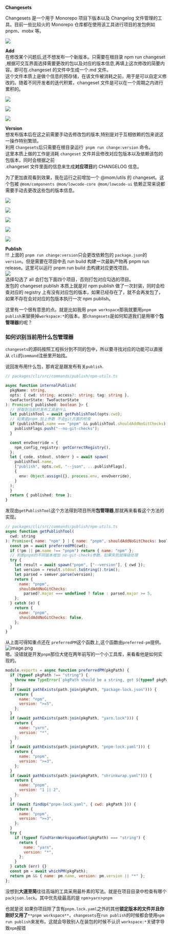 **Changesets**

Changesets 是一个用于 Monorepo 项目下版本以及 Changelog 文件管理的工具。目前一些比较火的 Monorepo 仓库都在使用该工具进行项目的发包例如 pnpm、mobx 等。

![](./imgs/1.png)

**Add**<br />在修改某个问题后,还不想发布一个新版本。只需要在根目录 npm run changeset ,根据可交互界面选择需要更改的包以及对应的版本信息,再填上这次修改的简要内容。即可在.changeset 的文件中生成一个.md 文件。<br />这个文件本质上是做个信息的预存储，在该文件被消耗之前，用于是可以自定义修改的。随着不同开发者的迭代积累，changeset 文件是可以在一个周期之内进行累积的。

![](./imgs/2.png)

![](./imgs/3.png)

![](./imgs/4.png)

**Version**<br />想发布版本后在这之前需要手动去修改包的版本,特别是对于互相依赖的包来说这一操作特别繁琐。<br />利用 `Changesets`后只需要在根目录运行` pnpm run change:version` 命令。<br />这里本质上做的工作是消耗 `changeset` 文件并且修改对应包版本以及依赖该包的包版本，同时会根据之前<br />.changeset 文件里面的信息来生成**对应项目**的 CHANGELOG 信息。

为了更加直观看到效果，我在运行之前增加一个 @mom/utils 的 changeset。这个包被 `@mom/components @mom/lowcode-core @mom/lowcode-ui` 依赖正常来说都需要手动去更改这些包的版本信息。

![](./imgs/5.png)

![](./imgs/6.png)

![](./imgs/7.png)

![](./imgs/8.png)

![](./imgs/9.png)

**Publish**<br />!!! 上面的 `pnpm run change:version`只会更改依赖包的 `package.json`的 `version`。但是需要在项目中去 run build 构建一次最新产物再 pnpm run release。这里可以运行 pnpm run build 去构建对应更改项目。 <br />![](./imgs/10.png)<br />选择勾选了 all 会打包下面四个项目，否则打包对应勾选的项目。<br />发包的 changeset publish 本质上就是对 npm publish 做了一次封装，同时会检查对应的 registry 上有没有对应包的版本，如果已经存在了，就不会再发包了，如果不存在会对对应的包版本执行一次 npm publish。

这里有一个很有意思的点。就是比如我用 `pnpm workspace`那我就要用`pnpm publish`来替换掉`workspace:*`的版本。那`changesets`是如何知道我们是用哪个**包管理器**的呢？

### 如何识别当前用什么包管理器

`changesets`的源码按照工程拆分到不同的包中，所以要寻找对应的功能可以直接从 `cli`的`command`注册里开始找。

说回发布用什么包，那肯定是跟发布有关`publish`.

```typescript
// packages/cli/src/commands/publish/npm-utils.ts

async function internalPublish(
  pkgName: string,
  opts: { cwd: string; access?: string; tag: string },
  twoFactorState: TwoFactorState
): Promise<{ published: boolean }> {
  // 获取到当前的发布工具是什么
  let publishTool = await getPublishTool(opts.cwd);
  // 如果是pnpm 加上参数 不走git方面的检查
  if (publishTool.name === "pnpm" && publishTool.shouldAddNoGitChecks) {
    publishFlags.push("--no-git-checks");
  }

  const envOverride = {
    npm_config_registry: getCorrectRegistry(),
  };
  let { code, stdout, stderr } = await spawn(
    publishTool.name,
    ["publish", opts.cwd, "--json", ...publishFlags],
    {
      env: Object.assign({}, process.env, envOverride),
    }
  );
  }
  return { published: true };
}
```

发现由`getPublishTool`这个方法得到项目所用**包管理器**,那就再来看看这个方法的实现。

```javascript
// packages/cli/src/commands/publish/npm-utils.ts
async function getPublishTool(
  cwd: string
): Promise<{ name: "npm" } | { name: "pnpm", shouldAddNoGitChecks: boolean }> {
  const pm = await preferredPM(cwd);
  if (!pm || pm.name !== "pnpm") return { name: "npm" };
  // 判断pnpm的不同版本增加 no-git-checks参数，如果失败就降级处理
  try {
    let result = await spawn("pnpm", ["--version"], { cwd });
    let version = result.stdout.toString().trim();
    let parsed = semver.parse(version);
    return {
      name: "pnpm",
      shouldAddNoGitChecks:
        parsed?.major === undefined ? false : parsed.major >= 5,
    };
  } catch (e) {
    return {
      name: "pnpm",
      shouldAddNoGitChecks: false,
    };
  }
}
```

从上面可得知重点还在 `preferredPM`这个函数上,这个函数由`preferred-pm`提供。<br />![image.png](./imgs/11.png)<br />嗯。没错就是开发`pnpm`那位大佬在两年前写的一个小工具库，来看看他是如何实现的。

```javascript
module.exports = async function preferredPM(pkgPath) {
  if (typeof pkgPath !== "string") {
    throw new TypeError(`pkgPath should be a string, got ${typeof pkgPath}`);
  }
  if (await pathExists(path.join(pkgPath, "package-lock.json"))) {
    return {
      name: "npm",
      version: ">=5",
    };
  }
  if (await pathExists(path.join(pkgPath, "yarn.lock"))) {
    return {
      name: "yarn",
      version: "*",
    };
  }
  if (await pathExists(path.join(pkgPath, "pnpm-lock.yaml"))) {
    return {
      name: "pnpm",
      version: ">=3",
    };
  }
  if (await pathExists(path.join(pkgPath, "shrinkwrap.yaml"))) {
    return {
      name: "pnpm",
      version: "1 || 2",
    };
  }
  if (await findUp("pnpm-lock.yaml", { cwd: pkgPath })) {
    return {
      name: "pnpm",
      version: ">=3",
    };
  }
  try {
    if (typeof findYarnWorkspaceRoot(pkgPath) === "string") {
      return {
        name: "yarn",
        version: "*",
      };
    }
  } catch (err) {}
  const pm = await whichPM(pkgPath);
  return pm && { name: pm.name, version: pm.version || "*" };
};
```

没想到**大道至简**往往高端的工具采用最朴素的写法。就是在项目目录中检查有哪个`packjson.lock`。其中优先级最高的是 `npm`>`yarn`>`pnpm`

也就是说 如果你项目除了含有`pnpm.lock.yaml`之外的其他**锁定版本的文件并且你刚好又用了**`**pnpm workspace**`，`changesets`在`run publish`的时候都会使用`npm run publish`来发布。这就会导致别人在装包的时候不认识 `workspace:*`关键字导致`npm`报错
